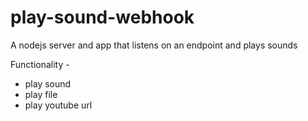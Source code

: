 # play-sound-webhook
A nodejs server and app that listens on an endpoint and plays sounds

Functionality - 
* play sound 
* play file
* play youtube url
